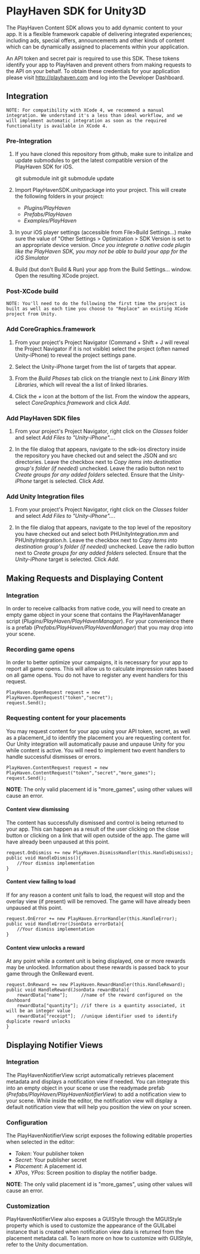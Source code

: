 PlayHaven SDK for Unity3D
=========================
The PlayHaven Content SDK allows you to add dynamic content to your app. It is a flexible framework capable of delivering integrated experiences; including ads, special offers, announcements and other kinds of content which can be dynamically assigned to placements within your application.

An API token and secret pair is required to use this SDK. These tokens identify your app to PlayHaven and prevent others from making requests to the API on your behalf. To obtain these credentials for your application please visit http://playhaven.com and log into the Developer Dashboard.

Integration
-----------
    NOTE: For compatibility with XCode 4, we recommend a manual integration. We understand it's a less than ideal workflow, and we will implement automatic integration as soon as the required functionality is available in XCode 4.

### Pre-Integration

1. If you have cloned this repository from github, make sure to initalize and update submodules to get the latest compatible version of the PlayHaven SDK for iOS.

	git submodule init
	git submodule update

1. Import PlayHavenSDK.unitypackage into your project. This will create the following folders in your project:
	* _Plugins/PlayHaven_
	* _Prefabs/PlayHaven_
	* _Examples/PlayHaven_

1. In your iOS player settings (accessible from File>Build Settings...) make sure the value of "Other Settings > Optimization > SDK Version is set to an appropriate device version. _Once you integrate a native code plugin like the PlayHaven SDK, you may not be able to build your app for the iOS Simulator_

1. Build (but don't Build & Run) your app from the Build Settings... window. Open the resulting XCode project.

### Post-XCode build

    NOTE: You'll need to do the following the first time the project is built as well as each time you choose to "Replace" an existing XCode project from Unity.

### Add CoreGraphics.framework
1. From your project's Project Navigator (Command + Shift + J will reveal the Project Navigator if it is not visible) select the project (often named Unity-iPhone) to reveal the project settings pane.

1. Select the Unity-iPhone target from the list of targets that appear.

1. From the _Build Phases_ tab click on the triangle next to _Link Binary With Libraries_, which will reveal the a list of linked libraries.

1. Click the _+_ icon at the bottom of the list. From the window the appears, select _CoreGraphics.framework_ and click _Add_. 

### Add PlayHaven SDK files
1. From your project's Project Navigator, right click on the _Classes_ folder and select _Add Files to "Unity-iPhone"..._.

1. In the file dialog that appears, navigate to the sdk-ios directory inside the repository you have checked out and select the JSON and src directories. Leave the checkbox next to _Copy items into destination group's folder (if needed)_ unchecked. Leave the radio button next to _Create groups for any added folders_ selected. Ensure that the _Unity-iPhone_ target is selected. Click _Add_.

### Add Unity Integration files

1. From your project's Project Navigator, right click on the _Classes_ folder and select _Add Files to "Unity-iPhone"..._.

1. In the file dialog that appears, navigate to the top level of the repository you have checked out and select both PHUnityIntegration.mm and PHUnityIntegration.h. Leave the checkbox next to _Copy items into destination group's folder (if needed)_ unchecked. Leave the radio button next to _Create groups for any added folders_ selected. Ensure that the _Unity-iPhone_ target is selected. Click _Add_.

Making Requests and Displaying Content
--------------------------------------
### Integration
In order to receive callbacks from native code, you will need to create an empty game object in your scene that contains the PlayHavenManager script (_Plugins/PlayHaven/PlayHavenManager_). For your convenience there is a prefab (_Prefabs/PlayHaven/PlayHavenManager_) that you may drop into your scene.

### Recording game opens
In order to better optimize your campaigns, it is necessary for your app to report all game opens. This will allow us to calculate impression rates based on all game opens. You do not have to register any event handlers for this request.

    PlayHaven.OpenRequest request = new PlayHaven.OpenRequest("token","secret");
    request.Send();

### Requesting content for your placements
You may request content for your app using your API token, secret, as well as a placement_id to identify the placement you are requesting content for. Our Unity integration will automatically pause and unpause Unity for you while content is active. You will need to implement two event handlers to handle successful dismisses or errors.

    PlayHaven.ContentRequest request = new PlayHaven.ContentRequest("token","secret","more_games");
    request.Send();

**NOTE**: The only valid placement id is "more_games", using other values will cause an error.

#### Content view dismissing
The content has successfully dismissed and control is being returned to your app. This can happen as a result of the user clicking on the close button or clicking on a link that will open outside of the app. The game will have already been unpaused at this point.

    request.OnDismiss += new PlayHaven.DismissHandler(this.HandleDismiss);
    public void HandleDismiss(){
        //Your dismiss implementation
    }

#### Content view failing to load
If for any reason a content unit fails to load, the request will stop and the overlay view (if present) will be removed. The game will have already been unpaused at this point.

    request.OnError += new PlayHaven.ErrorHandler(this.HandleError);
    public void HandleError(JsonData errorData){
    	//Your dismiss implementation
    }
    
#### Content view unlocks a reward
At any point while a content unit is being displayed, one or more rewards may be unlocked. Information about these rewards is passed back to your game through the OnReward event.

	request.OnReward += new PlayHaven.RewardHandler(this.HandleReward);
	public void HandleReward(JsonData rewardData){
		rewardData["name"];     //name of the reward configured on the dashboard
		rewardData["quantity"]; //if there is a quantity associated, it will be an integer value
		rewardData["receipt"];  //unique identifier used to identify duplicate reward unlocks
	}


Displaying Notifier Views
-------------------------
### Integration
The PlayHavenNotifierView script automatically retrieves placement metadata and displays a notification view if needed. You can integrate this into an empty object in your scene or use the readymade prefab (_Prefabs/PlayHaven/PlayHavenNotifierView_) to add a notification view to your scene. While inside the editor, the notification view will display a default notification view that will help you position the view on your screen.
 
### Configuration
The PlayHavenNotifierView script exposes the following editable properties when selected in the editor:

* _Token_: Your publisher token
* _Secret_: Your publisher secret
* _Placement_: A placement id.
* _XPos_, _YPos_: Screen position to display the notifier badge.

**NOTE**: The only valid placement id is "more_games", using other values will cause an error.

### Customization
PlayHavenNotifierView also exposes a GUIStyle through the MGUIStyle property which is used to customize the appearance of the GUILabel instance that is created when notification view data is returned from the placement metadata call. To learn more on how to customize with GUIStyle, refer to the Unity documentation.
